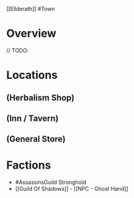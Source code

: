 [[Ellderath]] #Town

# Overview

// TODO: 

# Locations

## (Herbalism Shop)

## (Inn / Tavern)

## (General Store) 

# Factions

- #AssassinsGuild Stronghold
- [[Guild Of Shadows]] - [[NPC - Ghost Hand]]
